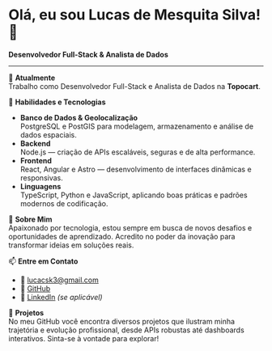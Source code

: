 # Olá, eu sou Lucas de Mesquita Silva! 👋

**Desenvolvedor Full-Stack & Analista de Dados**

---

🔭 **Atualmente**  
Trabalho como Desenvolvedor Full-Stack e Analista de Dados na **Topocart**.

🌱 **Habilidades e Tecnologias**  

- **Banco de Dados & Geolocalização**  
  PostgreSQL e PostGIS para modelagem, armazenamento e análise de dados espaciais.  
- **Backend**  
  Node.js — criação de APIs escaláveis, seguras e de alta performance.  
- **Frontend**  
  React, Angular e Astro — desenvolvimento de interfaces dinâmicas e responsivas.  
- **Linguagens**  
  TypeScript, Python e JavaScript, aplicando boas práticas e padrões modernos de codificação.

💬 **Sobre Mim**  
Apaixonado por tecnologia, estou sempre em busca de novos desafios e oportunidades de aprendizado. Acredito no poder da inovação para transformar ideias em soluções reais.

📫 **Entre em Contato**  
- 📧 [lucacsk3@gmail.com](mailto:lucacsk3@gmail.com)  
- 🔗 [GitHub](https://github.com/lucasmsqt)  
- 🔗 [LinkedIn](https://www.linkedin.com/in/lucasmesquitasilva) *(se aplicável)*

📄 **Projetos**  
No meu GitHub você encontra diversos projetos que ilustram minha trajetória e evolução profissional, desde APIs robustas até dashboards interativos. Sinta-se à vontade para explorar!